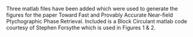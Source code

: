 Three matlab files have been added which were used to generate the figures for the paper Toward Fast and Provably Accurate Near-field Ptychographic Phase Retrieval.
Included is a Block Circulant matlab code courtesy of Stephen Forsythe which is used in Figures 1 & 2.
